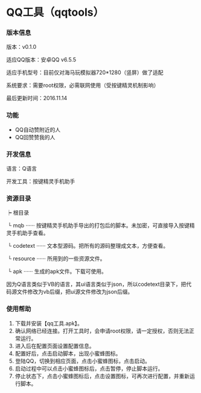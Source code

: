 # QQ工具（qqtools）

### 版本信息

版本：v0.1.0

适应QQ版本：安卓QQ v6.5.5

适应手机型号：目前仅对海马玩模拟器720*1280（竖屏）做了适配

系统要求：需要root权限，必需联网使用（受按键精灵机制影响）

最后更新时间：2016.11.14

### 功能

- QQ自动赞附近的人
- QQ回赞赞我的人

### 开发信息

语言：Q语言

开发工具：按键精灵手机助手

### 资源目录

┝ 根目录

​	└ mqb ······ 按键精灵手机助手导出的打包后的脚本。未加密，可直接导入按键精灵手机助手查看。

​	└ codetext ······ 文本型源码。把所有的源码整理成文本，方便查看。

​	└ resource ······ 所用到的一些资源文件。

​	└ apk ······ 生成的apk文件。下载可使用。

因为Q语言类似于VB的语言，其ui语言类似于json，所以codetext目录下，把代码源文件修改为vb后缀，把ui源文件修改为json后缀。

### 使用帮助

1. 下载并安装【qq工具.apk】。
2. 确认网络已经连接。打开工具时，会申请root权限，请一定授权，否则无法正常运行。
3. 进入后在配置页面设置配置信息。
4. 配置好后，点击启动脚本，出现小蜜蜂图标。
5. 登陆QQ，切换到相应页面，点击小蜜蜂图标，点击启动。
6. 启动过程中可以点击小蜜蜂图标后，点击暂停，停止脚本运行。
7. 停止状态下，点击小蜜蜂图标后，点击设置图标，可再次进行配置，并重新运行脚本。